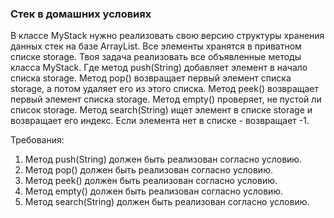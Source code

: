 
### Стек в домашних условиях

В классе MyStack нужно реализовать свою версию структуры хранения данных стек на базе ArrayList.
Все элементы хранятся в приватном списке storage. Твоя задача реализовать все объявленные методы класса MyStack.
Где метод push(String) добавляет элемент в начало списка storage. Метод pop() возвращает первый элемент списка storage,
а потом удаляет его из этого списка. Метод peek() возвращает первый элемент списка storage.
Метод empty() проверяет, не пустой ли список storage. Метод search(String) ищет элемент в списке storage
и возвращает его индекс. Если элемента нет в списке - возвращает -1.


Требования:
1.	Метод push(String) должен быть реализован согласно условию.
2.	Метод pop() должен быть реализован согласно условию.
3.	Метод peek() должен быть реализован согласно условию.
4.	Метод empty() должен быть реализован согласно условию.
5.	Метод search(String) должен быть реализован согласно условию.


